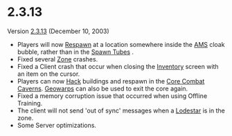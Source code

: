 # 2.3.13

Version [2.3.13](2.3.13.md) (December 10, 2003)

- Players will now [Respawn](../terminology/Respawn.md) at a location somewhere
  inside the [AMS](../vehicles/Advanced_Mobile_Station.md) cloak bubble, rather
  than in the [Spawn Tubes](../items/Respawn_Tube.md) .
- Fixed several [Zone](../terminology/Zone.md) crashes.
- Fixed a Client crash that occur when closing the
  [Inventory](../terminology/Inventory.md) screen with an item on the cursor.
- Players can now [Hack](../terminology/Hack.md) buildings and respawn in the
  [Core Combat](../items/Core_Combat.md) [Caverns](../locations/Caverns.md).
  [Geowarps](../locations/Geowarp.md) can also be used to exit the core again.
- Fixed a memory corruption issue that occurred when using Offline Training.
- The client will not send 'out of sync' messages when a
  [Lodestar](../vehicles/Lodestar.md) is in the zone.
- Some Server optimizations.
